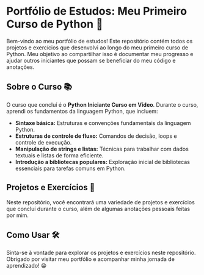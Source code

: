 # Portfólio de Estudos: Meu Primeiro Curso de Python 🐍

Bem-vindo ao meu portfólio de estudos! Este repositório contém todos os projetos e exercícios que desenvolvi ao longo do meu primeiro curso de Python. Meu objetivo ao compartilhar isso é documentar meu progresso e ajudar outros iniciantes que possam se beneficiar do meu código e anotações.

## Sobre o Curso 📚

O curso que concluí é o **Python Iniciante Curso em Vídeo**. Durante o curso, aprendi os fundamentos da linguagem Python, que incluem:

- **Sintaxe básica:** Estruturas e convenções fundamentais da linguagem Python.
- **Estruturas de controle de fluxo:** Comandos de decisão, loops e controle de execução.
- **Manipulação de strings e listas:** Técnicas para trabalhar com dados textuais e listas de forma eficiente.
- **Introdução a bibliotecas populares:** Exploração inicial de bibliotecas essenciais para tarefas comuns em Python.

## Projetos e Exercícios 🚀

Neste repositório, você encontrará uma variedade de projetos e exercícios que concluí durante o curso, além de algumas anotações pessoais feitas por mim.

## Como Usar 🛠️

Sinta-se à vontade para explorar os projetos e exercícios neste repositório.
Obrigado por visitar meu portfólio e acompanhar minha jornada de aprendizado! 😁
